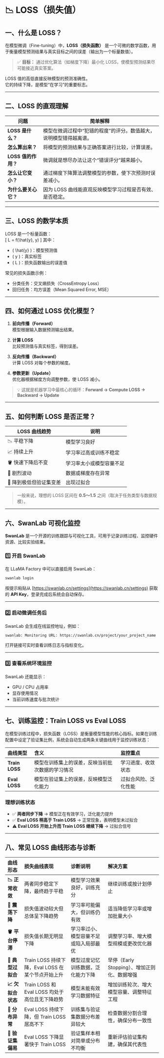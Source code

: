 # 📉 LOSS（损失值）

## 一、什么是 LOSS？

在模型微调（Fine-tuning）中，**LOSS（损失函数）** 是一个可微的数学函数，用于衡量模型预测结果与真实目标之间的误差（输出为一个标量数值）。

> ✅ **目标：** 通过优化算法（如梯度下降）最小化 LOSS，使模型预测结果尽可能接近真实答案。

LOSS 值的高低直接反映模型的预测准确性。  
它的持续下降，是模型“在学习”的重要标志。

---

## 二、LOSS 的直观理解

| 问题 | 简单解释 |
|------|-----------|
| **LOSS 是什么？** | 模型在微调过程中“犯错的程度”的评分。数值越大，说明模型错得越离谱。 |
| **怎么算出来？** | 将模型的预测结果与正确答案进行比较，计算误差。 |
| **LOSS 值的作用？** | 微调就是想尽办法让这个“错误评分”越来越小。 |
| **怎么让它变小？** | 通过梯度下降算法调整模型的参数，使下次预测时误差减小。 |
| **为什么要关心它？** | 因为 LOSS 曲线能直观反映模型学习过程是否有效、是否稳定。 |

---

## 三、LOSS 的数学本质

LOSS 是一个标量函数：  
\[
L = f(\hat{y}, y)
\]
其中：
- \( \hat{y} \)：模型预测值  
- \( y \)：真实标签  
- \( L \)：损失函数输出的误差值  

常见的损失函数示例：
- 分类任务：交叉熵损失（CrossEntropy Loss）  
- 回归任务：均方误差（Mean Squared Error, MSE）  

---

## 四、如何通过 LOSS 优化模型？

1. **前向传播（Forward）**  
   模型根据输入数据预测输出结果。

2. **计算 LOSS**  
   比较预测值与真实标签，得到误差。

3. **反向传播（Backward）**  
   计算 LOSS 对每个参数的梯度。

4. **参数更新（Update）**  
   优化器根据梯度方向调整参数，使 LOSS 减小。

> 💡 这就是机器学习中最核心的循环：**Forward → Compute LOSS → Backward → Update**

---

## 五、如何判断 LOSS 是否正常？

| LOSS 曲线趋势 | 说明 |
|---------------|------|
| 📉 平稳下降 | 模型学习良好 |
| 📈 持续上升 | 学习率过高或训练不稳定 |
| 🪣 快速下降后不变 | 学习率太小或模型容量不足 |
| 🎢 剧烈波动 | 数据或梯度存在异常 |
| 🧱 降到极低但验证集变差 | 出现过拟合 |

> 一般来说，理想的 LOSS 区间在 **0.5～1.5** 之间（取决于任务类型与数据规模）。

---

## 六、SwanLab 可视化监控

**SwanLab** 是一个开源的训练跟踪与可视化工具，可用于记录训练过程、监控硬件资源、比较实验结果。

### 1️⃣ 开启 SwanLab

在 LLaMA Factory 中可以直接启用 SwanLab：

```bash
swanlab login
````

按提示粘贴从 [https://swanlab.cn/settings](https://swanlab.cn/settings) 获取的 **API Key**，登录完成后系统会自动保存。

---

### 2️⃣ 启动微调任务后

SwanLab 会生成在线监控地址，例如：

```
swanlab: Monitoring URL: https://swanlab.cn/project/your_project_name
```

打开链接可实时查看训练日志与指标变化。

---

### 3️⃣ 查看系统环境监控

SwanLab 还能显示：

* GPU / CPU 占用率
* 显存使用情况
* 当前训练速度与批次统计

---

## 七、训练监控：Train LOSS vs Eval LOSS

在模型训练过程中，损失函数（LOSS）是衡量模型性能的核心指标。如果在训练配置中设定了验证集比例，系统会自动生成两条关键曲线用于监控训练状态：

| 曲线类型 | 含义 | 监控重点 |
| :------- | :--- | :------- |
| **Train LOSS** | 模型在训练集上的误差，反映当前批次数据的学习情况 | 学习进度、收敛状态 |
| **Eval LOSS** | 模型在验证集上的误差，反映模型泛化能力 | 过拟合风险、泛化性能 |

### 理想训练状态

- ✅ **两者同步下降** → 模型正在有效学习，泛化能力提升
- ✅ **Eval LOSS 稍高于 Train LOSS** → 正常现象，表明模型未过拟合
- ⚠️ **Eval LOSS 开始上升而 Train LOSS 继续下降** → 过拟合信号

---

## 八、常见 LOSS 曲线形态与诊断

| 曲线形态 | 损失曲线表现 | 诊断说明 | 解决方案 |
| :------- | :----------- | :------- | :------- |
| **📉 正常收敛** | 两者同步稳定下降，最终趋于平稳 | 模型学习效果良好，训练充分 | 继续训练或按计划停止 |
| **🎢 震荡下降** | 损失值波动较大但总体呈下降趋势 | 学习率可能偏大，但训练仍有效 | 适当降低学习率或增加批量大小 |
| **🪣 平台停滞** | 损失值长期无明显下降 | 学习率过小、模型容量不足或陷入局部最优 | 调整学习率、增大模型规模或更改优化器 |
| **🧱 典型过拟合** | Train LOSS 持续下降，Eval LOSS 在某个节点开始上升 | 模型过度记忆训练数据，泛化能力下降 | 早停（Early Stopping）、增加正则化、数据增强 |
| **📈 欠拟合状态** | Train LOSS 和 Eval LOSS 均处于高位且无下降趋势 | 模型未能有效学习数据特征 | 增加训练轮次、增大模型容量、调整特征工程 |
| **🔀 分布异常** | Eval LOSS 持续下降，但 Train LOSS 居高不下 | 训练集与验证集数据分布差异较大 | 检查数据分割合理性，确保分布一致性 |
| **🚀 验证集偏易** | Eval LOSS 下降显著快于 Train LOSS | 验证集样本相对简单或分布不均衡 | 重新评估验证集构建，确保其代表性 |
